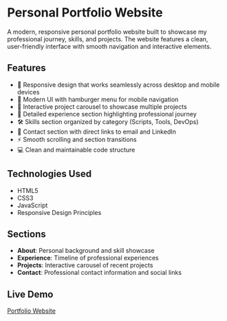 # Personal Portfolio Website

A modern, responsive personal portfolio website built to showcase my professional journey, skills, and projects. The website features a clean, user-friendly interface with smooth navigation and interactive elements.

## Features

- 🎯 Responsive design that works seamlessly across desktop and mobile devices
- 🎨 Modern UI with hamburger menu for mobile navigation
- 🔄 Interactive project carousel to showcase multiple projects
- 💼 Detailed experience section highlighting professional journey
- 🛠️ Skills section organized by category (Scripts, Tools, DevOps)
- 📱 Contact section with direct links to email and LinkedIn
- ⚡ Smooth scrolling and section transitions
- 💻 Clean and maintainable code structure

## Technologies Used

- HTML5
- CSS3
- JavaScript
- Responsive Design Principles

## Sections

- **About**: Personal background and skill showcase
- **Experience**: Timeline of professional experiences
- **Projects**: Interactive carousel of recent projects
- **Contact**: Professional contact information and social links

## Live Demo

[Portfolio Website](https://www.pranavkuramkotesudhir.com/)
